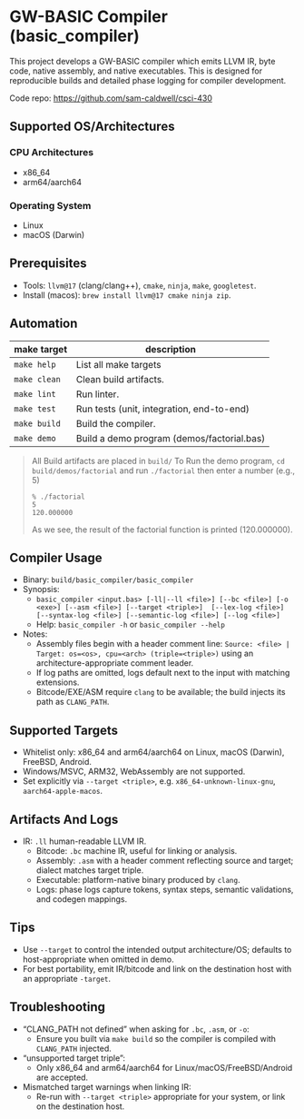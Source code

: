# GW-BASIC Compiler (basic_compiler)

This project develops a GW-BASIC compiler which emits LLVM IR, byte code, native assembly, and native executables.
This is designed for reproducible builds and detailed phase logging for compiler development.

Code repo: https://github.com/sam-caldwell/csci-430

## Supported OS/Architectures

### CPU Architectures

- x86_64
- arm64/aarch64

### Operating System

- Linux
- macOS (Darwin)

## Prerequisites

- Tools: `llvm@17` (clang/clang++), `cmake`, `ninja`, `make`, `googletest`.
- Install (macos): `brew install llvm@17 cmake ninja zip`.

## Automation

| make target  | description                                |
|--------------|--------------------------------------------|
| `make help`  | List all make targets                      |
| `make clean` | Clean build artifacts.                     |
| `make lint`  | Run linter.                                |
| `make test`  | Run tests (unit, integration, end-to-end)  |
| `make build` | Build the compiler.                        |
| `make demo`  | Build a demo program (demos/factorial.bas) |

> All Build artifacts are placed in `build/`
> To Run the demo program, `cd build/demos/factorial` and run `./factorial` then enter a number (e.g., 5)
> ```text
> % ./factorial 
> 5
> 120.000000
>```
> As we see, the result of the factorial function is printed (120.000000).

## Compiler Usage

- Binary: `build/basic_compiler/basic_compiler`
- Synopsis:
    - `basic_compiler <input.bas> [-ll|--ll <file>] [--bc <file>] [-o <exe>] [--asm <file>] [--target <triple>] 
          [--lex-log <file>] [--syntax-log <file>] [--semantic-log <file>] [--log <file>]`
    - Help: `basic_compiler -h` or `basic_compiler --help`
- Notes:
    - Assembly files begin with a header comment line:
      `Source: <file> | Target: os=<os>, cpu=<arch> (triple=<triple>)`
      using an architecture-appropriate comment leader.
    - If log paths are omitted, logs default next to the input with matching extensions.
    - Bitcode/EXE/ASM require `clang` to be available; the build injects its path as `CLANG_PATH`.

## Supported Targets

- Whitelist only: x86_64 and arm64/aarch64 on Linux, macOS (Darwin), FreeBSD, Android.
- Windows/MSVC, ARM32, WebAssembly are not supported.
- Set explicitly via `--target <triple>`, e.g. `x86_64-unknown-linux-gnu`, `aarch64-apple-macos`.

## Artifacts And Logs

- IR: `.ll` human-readable LLVM IR.
    - Bitcode: `.bc` machine IR, useful for linking or analysis.
    - Assembly: `.asm` with a header comment reflecting source and target; dialect matches target triple.
    - Executable: platform-native binary produced by `clang`.
    - Logs: phase logs capture tokens, syntax steps, semantic validations, and codegen mappings.

## Tips

- Use `--target` to control the intended output architecture/OS; defaults to host-appropriate when omitted in demo.
- For best portability, emit IR/bitcode and link on the destination host with an appropriate `-target`.

## Troubleshooting

- “CLANG_PATH not defined” when asking for `.bc`, `.asm`, or `-o`:
    - Ensure you built via `make build` so the compiler is compiled with `CLANG_PATH` injected.
- “unsupported target triple”:
    - Only x86_64 and arm64/aarch64 for Linux/macOS/FreeBSD/Android are accepted.
- Mismatched target warnings when linking IR:
    - Re-run with `--target <triple>` appropriate for your system, or link on the destination host.
